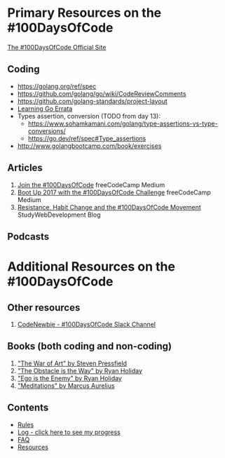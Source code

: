 # Primary Resources on the #100DaysOfCode

[The #100DaysOfCode Official Site](http://100daysofcode.com/)

## Coding
- https://golang.org/ref/spec
- https://github.com/golang/go/wiki/CodeReviewComments
- https://github.com/golang-standards/project-layout
- [Learning Go Errata](https://www.oreilly.com/catalog/errata.csp?isbn=0636920342373)
- Types assertion, conversion (TODO from day 13):
  - https://www.sohamkamani.com/golang/type-assertions-vs-type-conversions/
  - https://go.dev/ref/spec#Type_assertions
- http://www.golangbootcamp.com/book/exercises

## Articles
1. [Join the #100DaysOfCode](https://medium.freecodecamp.com/join-the-100daysofcode-556ddb4579e4) freeCodeCamp Medium
2. [Boot Up 2017 with the #100DaysOfCode Challenge](https://medium.freecodecamp.com/start-2017-with-the-100daysofcode-improved-and-updated-18ce604b237b) freeCodeCamp Medium 
3. [Resistance, Habit Change and the #100DaysOfCode Movement](https://studywebdevelopment.com/100-days-of-code.html) StudyWebDevelopment Blog

## Podcasts

# Additional Resources on the #100DaysOfCode

## Other resources
1. [CodeNewbie - #100DaysOfCode Slack Channel](https://codenewbie.typeform.com/to/uwsWlZ)

## Books (both coding and non-coding)

1. ["The War of Art" by Steven Pressfield](http://www.goodreads.com/book/show/1319.The_War_of_Art)
2. ["The Obstacle is the Way" by Ryan Holiday](http://www.goodreads.com/book/show/18668059-the-obstacle-is-the-way?ac=1&from_search=true)
3. ["Ego is the Enemy" by Ryan Holiday](http://www.goodreads.com/book/show/27036528-ego-is-the-enemy?from_search=true&search_version=service)
4. ["Meditations" by Marcus Aurelius](https://www.goodreads.com/book/show/662925.Meditations)

## Contents
* [Rules](rules.md)
* [Log - click here to see my progress](log.md)
* [FAQ](FAQ.md)
* [Resources](resources.md)
